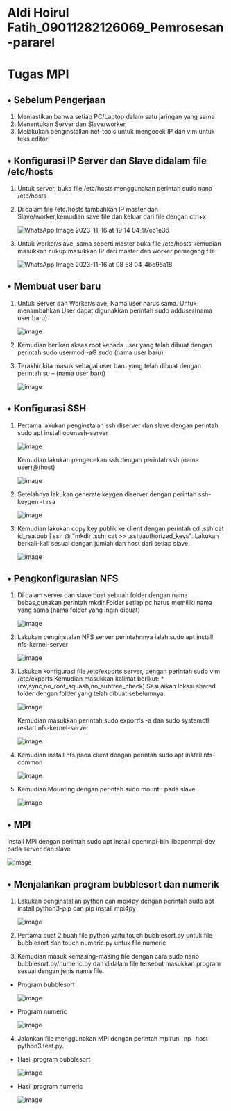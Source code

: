 # Aldi Hoirul Fatih_09011282126069_Pemrosesan-pararel
# Tugas MPI

## • Sebelum Pengerjaan
1.	Memastikan bahwa setiap PC/Laptop dalam satu jaringan yang sama 
2.	Menentukan Server dan Slave/worker
3.	Melakukan penginstallan net-tools untuk mengecek IP dan vim untuk teks editor

## •	Konfigurasi IP Server dan Slave didalam file /etc/hosts
1.	Untuk server, buka file /etc/hosts menggunakan perintah sudo nano /etc/hosts
2.	Di dalam file /etc/hosts tambahkan IP master dan Slave/worker,kemudian save file dan keluar dari file dengan ctrl+x

    ![WhatsApp Image 2023-11-16 at 19 14 04_97ec1e36](https://github.com/aldihf/Aldi-Hoirul-Fatih_09011282126069_Pemrosesan-pararel/assets/151024026/8f5da45b-0fe7-42c1-b189-3da73e553fce)
  	
3.	Untuk worker/slave, sama seperti master buka file /etc/hosts kemudian masukkan cukup masukkan IP dari master dan worker pemegang file
   
    ![WhatsApp Image 2023-11-16 at 08 58 04_4be95a18](https://github.com/aldihf/Aldi-Hoirul-Fatih_09011282126069_Pemrosesan-pararel/assets/151024026/4346ae10-b326-45af-8c90-f74fa4fd0db4)

## •	Membuat user baru
1.	Untuk Server dan Worker/slave, Nama user harus sama. Untuk menambahkan User dapat digunakkan perintah sudo adduser(nama user baru)

    ![image](https://github.com/aldihf/Aldi-Hoirul-Fatih_09011282126069_Pemrosesan-pararel/assets/151024026/6c5baace-b9b9-46e2-9f2e-a07c08d588ce)

2.	Kemudian berikan akses root kepada user yang telah dibuat dengan perintah sudo usermod -aG sudo (nama user baru)
3.	Terakhir kita masuk sebagai user baru yang telah dibuat dengan perintah su – (nama user baru)
   
    ![image](https://github.com/aldihf/Aldi-Hoirul-Fatih_09011282126069_Pemrosesan-pararel/assets/151024026/97bee918-31fc-45cc-beb9-1dfdfc05fa37)
   
## •	Konfigurasi SSH
1.	Pertama lakukan penginstalan ssh diserver dan slave dengan perintah sudo apt install openssh-server
   
    ![image](https://github.com/aldihf/Aldi-Hoirul-Fatih_09011282126069_Pemrosesan-pararel/assets/151024026/84f982fb-b0d6-4c62-951a-17aa112f25f4)
   
    Kemudian lakukan pengecekan ssh dengan perintah ssh (nama user)@(host)
  	
    ![image](https://github.com/aldihf/Aldi-Hoirul-Fatih_09011282126069_Pemrosesan-pararel/assets/151024026/16e753f4-f179-4603-88d0-4717c7d14e4c)
  	
2.	Setelahnya lakukan generate keygen diserver dengan perintah ssh-keygen -t rsa
   
    ![image](https://github.com/aldihf/Aldi-Hoirul-Fatih_09011282126069_Pemrosesan-pararel/assets/151024026/549844d5-39c9-4f37-a166-ee3e2512431e)
  	
3.	Kemudian lakukan copy key publik ke client dengan perintah cd .ssh
    cat id_rsa.pub | ssh <nama user>@<host> "mkdir .ssh; cat >> .ssh/authorized_keys". Lakukan berkali-kali sesuai dengan jumlah dan host dari setiap slave.
  	
    ![image](https://github.com/aldihf/Aldi-Hoirul-Fatih_09011282126069_Pemrosesan-pararel/assets/151024026/c6b0ebf1-26c5-4cf2-b230-ccb91873e71c)

## •	Pengkonfigurasian NFS
1.	Di dalam server dan slave buat sebuah folder dengan nama bebas,gunakan perintah mkdir.Folder setiap pc harus memiliki nama yang sama (nama folder yang ingin dibuat)
   
    ![image](https://github.com/aldihf/Aldi-Hoirul-Fatih_09011282126069_Pemrosesan-pararel/assets/151024026/eb7f5af7-2438-4cbb-81b9-61615a0e0589)
  	
2.	Lakukan penginstalan NFS server perintahnnya ialah sudo apt install nfs-kernel-server
   
    ![image](https://github.com/aldihf/Aldi-Hoirul-Fatih_09011282126069_Pemrosesan-pararel/assets/151024026/2206fae1-3cad-41ce-b28d-bc9f46fb4d05)
  	
3.	Lakukan konfigurasi file /etc/exports server, dengan perintah sudo vim /etc/exports
    Kemudian masukkan kalimat berikut:
    <lokasi shared folder> *(rw,sync,no_root_squash,no_subtree_check)
    Sesuaikan lokasi shared folder dengan folder yang telah dibuat sebelumnya.
  	
    ![image](https://github.com/aldihf/Aldi-Hoirul-Fatih_09011282126069_Pemrosesan-pararel/assets/151024026/92fd4bcd-da0a-41df-ab9a-28c4da8f106f)
  	
    Kemudian masukkan perintah sudo exportfs -a dan sudo systemctl restart nfs-kernel-server
  	
    ![image](https://github.com/aldihf/Aldi-Hoirul-Fatih_09011282126069_Pemrosesan-pararel/assets/151024026/8fc520f9-2147-4cb8-9cf5-e0dc1062f0ba)
  	
4.	Kemudian install nfs pada client dengan perintah sudo apt install nfs-common
   
    ![image](https://github.com/aldihf/Aldi-Hoirul-Fatih_09011282126069_Pemrosesan-pararel/assets/151024026/5df8cf76-e709-4b60-a62b-d0ecfd4811d4)
  	
5.	Kemudian Mounting dengan perintah sudo mount <server host>:<lokasi shared folder di server> <lokasi shared folder di client> pada slave
   
    ![image](https://github.com/aldihf/Aldi-Hoirul-Fatih_09011282126069_Pemrosesan-pararel/assets/151024026/93eb3178-7b98-4dd8-a532-f5d97a906d00)

## •	MPI
   Install MPI dengan perintah sudo apt install openmpi-bin libopenmpi-dev pada server dan slave

   ![image](https://github.com/aldihf/Aldi-Hoirul-Fatih_09011282126069_Pemrosesan-pararel/assets/151024026/d737a33b-2aa5-4675-bfad-0e75e5543204)

## •	Menjalankan program bubblesort dan numerik
1.	Lakukan penginstallan python dan mpi4py dengan perintah sudo apt install python3-pip dan pip install mpi4py
   
    ![image](https://github.com/aldihf/Aldi-Hoirul-Fatih_09011282126069_Pemrosesan-pararel/assets/151024026/fa4ee1ce-ba97-40e7-a599-371a0eb68c59)
  	
2.	Pertama buat 2 buah file python yaitu touch bubblesort.py untuk file bubblesort dan touch numeric.py untuk file numeric    
3.	Kemudian masuk kemasing-masing file dengan cara sudo nano bubblesort.py/numeric.py dan didalam file tersebut masukkan program sesuai dengan jenis nama file.
- Program bubblesort

  ![image](https://github.com/aldihf/Aldi-Hoirul-Fatih_09011282126069_Pemrosesan-pararel/assets/151024026/e8dce825-9e71-424a-8163-710c448cc2eb)
  
- Program numeric

  ![image](https://github.com/aldihf/Aldi-Hoirul-Fatih_09011282126069_Pemrosesan-pararel/assets/151024026/1b35c1f5-b93b-416c-9204-59cbbb8c4829)
  
4.	Jalankan file menggunakan MPI dengan perintah mpirun -np <jumlah prosesor> -host <daftar host> python3 test.py.
- Hasil program bubblesort

  ![image](https://github.com/aldihf/Aldi-Hoirul-Fatih_09011282126069_Pemrosesan-pararel/assets/151024026/003a55a8-38c4-488b-bc9e-1f1694ed01bb)
  
- Hasil program numeric

  ![image](https://github.com/aldihf/Aldi-Hoirul-Fatih_09011282126069_Pemrosesan-pararel/assets/151024026/197e02b8-1111-41ac-a73e-0f622b0e49de)
